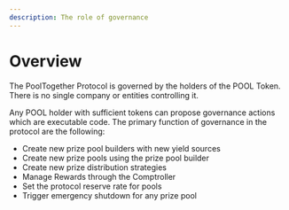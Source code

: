 ```yaml
---
description: The role of governance
---
```


# Overview

The PoolTogether Protocol is governed by the holders of the POOL Token. There is no single company or entities controlling it. 

Any POOL holder with sufficient tokens can propose governance actions which are executable code. The primary function of governance in the protocol are the following:

* Create new prize pool builders with new yield sources 
* Create new prize pools using the prize pool builder 
* Create new prize distribution strategies 
* Manage Rewards through the Comptroller 
* Set the protocol reserve rate for pools
* Trigger emergency shutdown for any prize pool 





